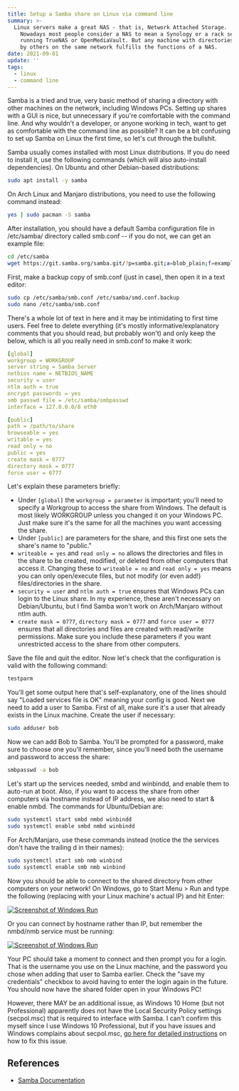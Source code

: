 ```yaml
---
title: Setup a Samba share on Linux via command line
summary: >-
  Linux servers make a great NAS - that is, Network Attached Storage.
    Nowadays most people consider a NAS to mean a Synology or a rack server
    running TrueNAS or OpenMediaVault. But any machine with directories accessible
    by others on the same network fulfills the functions of a NAS.
date: 2021-09-01
update: ''
tags:
  - linux
  - command line
---
```


Samba is a tried and true, very basic method of sharing a directory with other machines on the network, including Windows PCs. Setting up shares with a GUI is nice, but unnecessary if you're comfortable with the command line. And why wouldn't a developer, or anyone working in tech, want to get as comfortable with the command line as possible? It can be a bit confusing to set up Samba on Linux the first time, so let's cut through the bullshit.

Samba usually comes installed with most Linux distributions. If you do need to install it, use the following commands (which will also auto-install dependencies). On Ubuntu and other Debian-based distributions:

```bash
sudo apt install -y samba
```

On Arch Linux and Manjaro distributions, you need to use the following command instead:

```bash
yes | sudo pacman -S samba
```

After installation, you should have a default Samba configuration file in /etc/samba/ directory called smb.conf -- if you do not, we can get an example file:

```bash
cd /etc/samba
wget https://git.samba.org/samba.git/?p=samba.git;a=blob_plain;f=examples/smb.conf
```

First, make a backup copy of smb.conf (just in case), then open it in a text editor:

```bash
sudo cp /etc/samba/smb.conf /etc/samba/smd.conf.backup
sudo nano /etc/samba/smb.conf
```

There's a whole lot of text in here and it may be intimidating to first time users. Feel free to delete everything (it's mostly informative/explanatory comments that you should read, but probably won't) and only keep the below, which is all you really need in smb.conf to make it work:

```yaml
[global]
workgroup = WORKGROUP
server string = Samba Server
netbios name = NETBIOS_NAME
security = user
ntlm auth = true
encrypt passwords = yes
smb passwd file = /etc/samba/smbpasswd
interface = 127.0.0.0/8 eth0

[public]
path = /path/to/share
browseable = yes
writable = yes
read only = no
public = yes
create mask = 0777
directory mask = 0777
force user = 0777
```

Let's explain these parameters briefly:

- Under `[global]` the `workgroup = parameter` is important; you'll need to specify a Workgroup to access the share from Windows. The default is most likely WORKGROUP unless you changed it on your Windows PC. Just make sure it's the same for all the machines you want accessing the share.
- Under `[public]` are parameters for the share, and this first one sets the share's name to "public."
- `writeable = yes` and `read only = no` allows the directories and files in the share to be created, modified, or deleted from other computers that access it. Changing these to `writeable = no` and `read only = yes` means you can only open/execute files, but not modify (or even add!) files/directories in the share.
- `security = user` and `ntlm auth = true` ensures that Windows PCs can login to the Linux share. In my experience, these aren't necessary on Debian/Ubuntu, but I find Samba won't work on Arch/Manjaro without ntlm auth.
- `create mask = 0777`, `directory mask = 0777` and `force user = 0777` ensures that all directories and files are created with read/write permissions. Make sure you include these parameters if you want unrestricted access to the share from other computers.

Save the file and quit the editor. Now let's check that the configuration is valid with the following command:

```bash
testparm
```

You'll get some output here that's self-explanatory, one of the lines should say "Loaded services file is OK" meaning your config is good. Next we need to add a user to Samba. First of all, make sure it's a user that already exists in the Linux machine. Create the user if necessary:

```bash
sudo adduser bob
```

Now we can add Bob to Samba. You'll be prompted for a password, make sure to choose one you'll remember, since you'll need both the username and password to access the share:

```bash
smbpasswd -a bob
```

Let's start up the services needed, smbd and winbindd, and enable them to auto-run at boot. Also, if you want to access the share from other computers via hostname instead of IP address, we also need to start & enable nmbd. The commands for Ubuntu/Debian are:

```bash
sudo systemctl start smbd nmbd winbindd
sudo systemctl enable smbd nmbd winbindd
```

For Arch/Manjaro, use these commands instead (notice the the services don't have the trailing d in their names):

```bash
sudo systemctl start smb nmb winbind
sudo systemctl enable smb nmb winbind
```

Now you should be able to connect to the shared directory from other computers on your network! On Windows, go to Start Menu > Run and type the following (replacing with your Linux machine's actual IP) and hit Enter:

[![Screenshot of Windows Run](/img/samba1.png)](https://arieldiaz.codes/img/samba1.png)

Or you can connect by hostname rather than IP, but remember the nmbd/nmb service must be running:

[![Screenshot of Windows Run](/img/samba1.png)](https://arieldiaz.codes/img/samba2.png)

Your PC should take a moment to connect and then prompt you for a login. That is the username you use on the Linux machine, and the password you chose when adding that user to Samba earlier. Check the "save my credentials" checkbox to avoid having to enter the login again in the future. You should now have the shared folder open in your Windows PC!

However, there MAY be an additional issue, as Windows 10 Home (but not Professional) apparently does not have the Local Security Policy settings (secpol.msc) that is required to interface with Samba. I can't confirm this myself since I use Windows 10 Professional, but if you have issues and Windows complains about secpol.msc, [go here for detailed instructions](https://www.majorgeeks.com/content/page/how_to_enable_local_security_policy_in_windows_10_home.html) on how to fix this issue.

<h2>References</h2>

- <a href="https://www.samba.org/samba/docs" target="_blank" rel="noopener">Samba Documentation</a>
